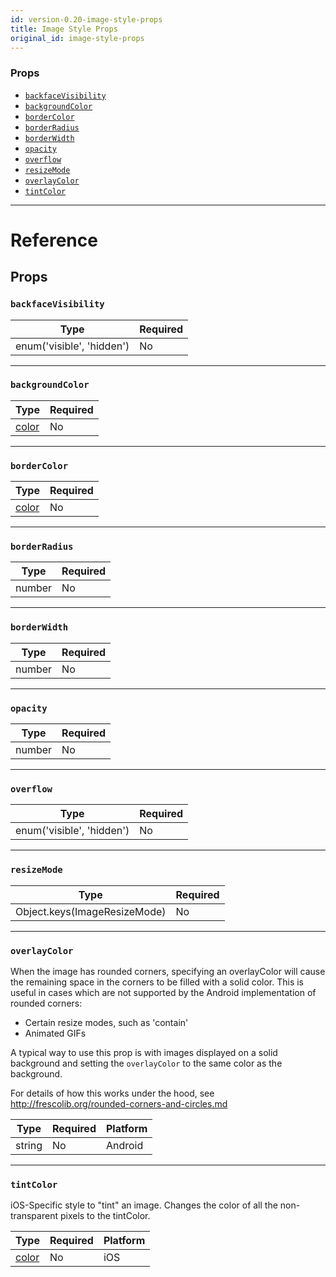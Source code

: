 ```yaml
---
id: version-0.20-image-style-props
title: Image Style Props
original_id: image-style-props
---
```


### Props

* [`backfaceVisibility`](image-style-props.md#backfacevisibility)
* [`backgroundColor`](image-style-props.md#backgroundcolor)
* [`borderColor`](image-style-props.md#bordercolor)
* [`borderRadius`](image-style-props.md#borderradius)
* [`borderWidth`](image-style-props.md#borderwidth)
* [`opacity`](image-style-props.md#opacity)
* [`overflow`](image-style-props.md#overflow)
* [`resizeMode`](image-style-props.md#resizemode)
* [`overlayColor`](image-style-props.md#overlaycolor)
* [`tintColor`](image-style-props.md#tintcolor)

---

# Reference

## Props

### `backfaceVisibility`

| Type                      | Required |
| ------------------------- | -------- |
| enum('visible', 'hidden') | No       |

---

### `backgroundColor`

| Type               | Required |
| ------------------ | -------- |
| [color](colors.md) | No       |

---

### `borderColor`

| Type               | Required |
| ------------------ | -------- |
| [color](colors.md) | No       |

---

### `borderRadius`

| Type   | Required |
| ------ | -------- |
| number | No       |

---

### `borderWidth`

| Type   | Required |
| ------ | -------- |
| number | No       |

---

### `opacity`

| Type   | Required |
| ------ | -------- |
| number | No       |

---

### `overflow`

| Type                      | Required |
| ------------------------- | -------- |
| enum('visible', 'hidden') | No       |

---

### `resizeMode`

| Type                         | Required |
| ---------------------------- | -------- |
| Object.keys(ImageResizeMode) | No       |

---

### `overlayColor`

When the image has rounded corners, specifying an overlayColor will cause the remaining space in the corners to be filled with a solid color. This is useful in cases which are not supported by the Android implementation of rounded corners:

* Certain resize modes, such as 'contain'
* Animated GIFs

A typical way to use this prop is with images displayed on a solid background and setting the `overlayColor` to the same color as the background.

For details of how this works under the hood, see http://frescolib.org/rounded-corners-and-circles.md

| Type   | Required | Platform |
| ------ | -------- | -------- |
| string | No       | Android  |

---

### `tintColor`

iOS-Specific style to "tint" an image. Changes the color of all the non-transparent pixels to the tintColor.

| Type               | Required | Platform |
| ------------------ | -------- | -------- |
| [color](colors.md) | No       | iOS      |
